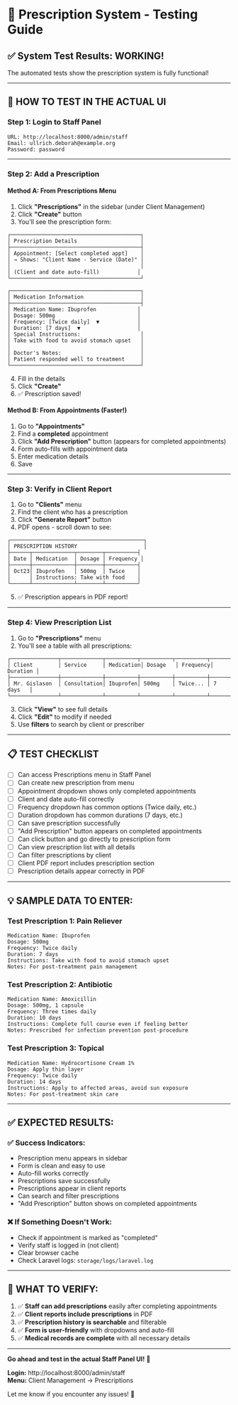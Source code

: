 # 💊 Prescription System - Testing Guide

## ✅ **System Test Results: WORKING!**

The automated tests show the prescription system is fully functional!

---

## 🧪 **HOW TO TEST IN THE ACTUAL UI**

### **Step 1: Login to Staff Panel**
```
URL: http://localhost:8000/admin/staff
Email: ullrich.deborah@example.org
Password: password
```

---

### **Step 2: Add a Prescription**

#### **Method A: From Prescriptions Menu**
1. Click **"Prescriptions"** in the sidebar (under Client Management)
2. Click **"Create"** button
3. You'll see the prescription form:

```
┌─────────────────────────────────────────┐
│ Prescription Details                    │
├─────────────────────────────────────────┤
│ Appointment: [Select completed appt]    │
│ → Shows: "Client Name - Service (Date)" │
│                                         │
│ (Client and date auto-fill)            │
└─────────────────────────────────────────┘

┌─────────────────────────────────────────┐
│ Medication Information                  │
├─────────────────────────────────────────┤
│ Medication Name: Ibuprofen             │
│ Dosage: 500mg                          │
│ Frequency: [Twice daily]  ▼            │
│ Duration: [7 days]  ▼                  │
│ Special Instructions:                   │
│ Take with food to avoid stomach upset   │
│                                         │
│ Doctor's Notes:                         │
│ Patient responded well to treatment     │
└─────────────────────────────────────────┘
```

4. Fill in the details
5. Click **"Create"**
6. ✅ Prescription saved!

#### **Method B: From Appointments (Faster!)**
1. Go to **"Appointments"**
2. Find a **completed** appointment
3. Click **"Add Prescription"** button (appears for completed appointments)
4. Form auto-fills with appointment data
5. Enter medication details
6. Save

---

### **Step 3: Verify in Client Report**

1. Go to **"Clients"** menu
2. Find the client who has a prescription
3. Click **"Generate Report"** button
4. PDF opens - scroll down to see:

```
┌──────────────────────────────────────────┐
│ PRESCRIPTION HISTORY                     │
├──────┬─────────────┬────────┬──────────┤
│ Date │ Medication  │ Dosage │ Frequency │
├──────┼─────────────┼────────┼──────────┤
│ Oct23│ Ibuprofen   │ 500mg  │ Twice    │
│      │ Instructions: Take with food    │
└──────┴─────────────┴────────┴──────────┘
```

5. ✅ Prescription appears in PDF report!

---

### **Step 4: View Prescription List**

1. Go to **"Prescriptions"** menu
2. You'll see a table with all prescriptions:

```
┌───────────────┬─────────────┬──────────┬──────────┬──────────┬──────────┐
│ Client        │ Service     │ Medication│ Dosage   │ Frequency│ Duration │
├───────────────┼─────────────┼──────────┼──────────┼──────────┼──────────┤
│ Mr. Gislason  │ Consultation│ Ibuprofen│ 500mg    │ Twice... │ 7 days   │
└───────────────┴─────────────┴──────────┴──────────┴──────────┴──────────┘
```

3. Click **"View"** to see full details
4. Click **"Edit"** to modify if needed
5. Use **filters** to search by client or prescriber

---

## 📋 **TEST CHECKLIST**

- [ ] Can access Prescriptions menu in Staff Panel
- [ ] Can create new prescription from menu
- [ ] Appointment dropdown shows only completed appointments
- [ ] Client and date auto-fill correctly
- [ ] Frequency dropdown has common options (Twice daily, etc.)
- [ ] Duration dropdown has common durations (7 days, etc.)
- [ ] Can save prescription successfully
- [ ] "Add Prescription" button appears on completed appointments
- [ ] Can click button and go directly to prescription form
- [ ] Can view prescription list with all details
- [ ] Can filter prescriptions by client
- [ ] Client PDF report includes prescription section
- [ ] Prescription details appear correctly in PDF

---

## 💡 **SAMPLE DATA TO ENTER:**

### **Test Prescription 1: Pain Reliever**
```
Medication Name: Ibuprofen
Dosage: 500mg
Frequency: Twice daily
Duration: 7 days
Instructions: Take with food to avoid stomach upset
Notes: For post-treatment pain management
```

### **Test Prescription 2: Antibiotic**
```
Medication Name: Amoxicillin
Dosage: 500mg, 1 capsule
Frequency: Three times daily
Duration: 10 days
Instructions: Complete full course even if feeling better
Notes: Prescribed for infection prevention post-procedure
```

### **Test Prescription 3: Topical**
```
Medication Name: Hydrocortisone Cream 1%
Dosage: Apply thin layer
Frequency: Twice daily
Duration: 14 days
Instructions: Apply to affected areas, avoid sun exposure
Notes: For post-treatment skin care
```

---

## ✅ **EXPECTED RESULTS:**

### **✅ Success Indicators:**
- Prescription menu appears in sidebar
- Form is clean and easy to use
- Auto-fill works correctly
- Prescriptions save successfully
- Prescriptions appear in client reports
- Can search and filter prescriptions
- "Add Prescription" button shows on completed appointments

### **❌ If Something Doesn't Work:**
- Check if appointment is marked as "completed"
- Verify staff is logged in (not client)
- Clear browser cache
- Check Laravel logs: `storage/logs/laravel.log`

---

## 🎯 **WHAT TO VERIFY:**

1. ✅ **Staff can add prescriptions** easily after completing appointments
2. ✅ **Client reports include prescriptions** in PDF
3. ✅ **Prescription history is searchable** and filterable
4. ✅ **Form is user-friendly** with dropdowns and auto-fill
5. ✅ **Medical records are complete** with all necessary details

---

**Go ahead and test in the actual Staff Panel UI!** 🚀

**Login:** http://localhost:8000/admin/staff  
**Menu:** Client Management → Prescriptions

Let me know if you encounter any issues! 💊

